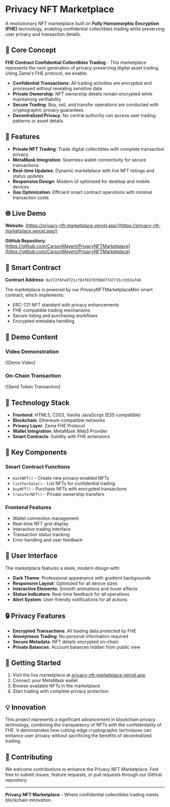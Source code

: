 # Privacy NFT Marketplace

A revolutionary NFT marketplace built on **Fully Homomorphic Encryption (FHE)** technology, enabling confidential collectibles trading while preserving user privacy and transaction details.

## 🔐 Core Concept

**FHE Contract Confidential Collectibles Trading** - This marketplace represents the next generation of privacy-preserving digital asset trading. Using Zama's FHE protocol, we enable:

- **Confidential Transactions**: All trading activities are encrypted and processed without revealing sensitive data
- **Private Ownership**: NFT ownership details remain encrypted while maintaining verifiability
- **Secure Trading**: Buy, sell, and transfer operations are conducted with cryptographic privacy guarantees
- **Decentralized Privacy**: No central authority can access user trading patterns or asset details

## 🎯 Features

- **Private NFT Trading**: Trade digital collectibles with complete transaction privacy
- **MetaMask Integration**: Seamless wallet connectivity for secure transactions
- **Real-time Updates**: Dynamic marketplace with live NFT listings and status updates
- **Responsive Design**: Modern UI optimized for desktop and mobile devices
- **Gas Optimization**: Efficient smart contract operations with minimal transaction costs

## 🌐 Live Demo

**Website**: [https://privacy-nft-marketplace.vercel.app/](https://privacy-nft-marketplace.vercel.app/)

**GitHub Repository**: [https://github.com/CarsonMayert/PrivacyNFTMarketplace](https://github.com/CarsonMayert/PrivacyNFTMarketplace)

## 📜 Smart Contract

**Contract Address**: `0x372f6Fa9721cf63f837Df80d7747715cCb53a748`

The marketplace is powered by our PrivacyNFTMarketplaceMini smart contract, which implements:
- ERC-721 NFT standard with privacy enhancements
- FHE-compatible trading mechanisms
- Secure listing and purchasing workflows
- Encrypted metadata handling

## 📸 Demo Content

### Video Demonstration
![Demo Video]

### On-Chain Transaction
![Send Token Transaction]

## 🚀 Technology Stack

- **Frontend**: HTML5, CSS3, Vanilla JavaScript (ES5 compatible)
- **Blockchain**: Ethereum-compatible networks
- **Privacy Layer**: Zama FHE Protocol
- **Wallet Integration**: MetaMask Web3 Provider
- **Smart Contracts**: Solidity with FHE extensions

## 🔧 Key Components

### Smart Contract Functions
- `mintNFT()` - Create new privacy-enabled NFTs
- `listForSale()` - List NFTs for confidential trading
- `buyNFT()` - Purchase NFTs with encrypted transactions
- `transferNFT()` - Private ownership transfers

### Frontend Features
- Wallet connection management
- Real-time NFT grid display
- Interactive trading interface
- Transaction status tracking
- Error handling and user feedback

## 🎨 User Interface

The marketplace features a sleek, modern design with:
- **Dark Theme**: Professional appearance with gradient backgrounds
- **Responsive Layout**: Optimized for all device sizes
- **Interactive Elements**: Smooth animations and hover effects
- **Status Indicators**: Real-time feedback for all operations
- **Alert System**: User-friendly notifications for all actions

## 🔒 Privacy Features

- **Encrypted Transactions**: All trading data protected by FHE
- **Anonymous Trading**: No personal information required
- **Secure Metadata**: NFT details encrypted on-chain
- **Private Balances**: Account balances hidden from public view

## 🌟 Getting Started

1. Visit the live marketplace at [privacy-nft-marketplace.vercel.app](https://privacy-nft-marketplace.vercel.app/)
2. Connect your MetaMask wallet
3. Browse available NFTs in the marketplace
4. Start trading with complete privacy protection

## 💡 Innovation

This project represents a significant advancement in blockchain privacy technology, combining the transparency of NFTs with the confidentiality of FHE. It demonstrates how cutting-edge cryptographic techniques can enhance user privacy without sacrificing the benefits of decentralized trading.

## 🤝 Contributing

We welcome contributions to enhance the Privacy NFT Marketplace. Feel free to submit issues, feature requests, or pull requests through our GitHub repository.

---

**Privacy NFT Marketplace** - Where confidential collectibles trading meets blockchain innovation.